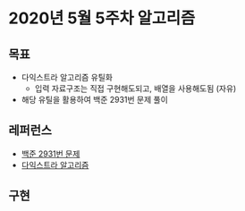 # 2020년 5월 5주차 알고리즘

## 목표

- 다익스트라 알고리즘 유틸화
    - 입력 자료구조는 직접 구현해도되고, 배열을 사용해도됨 (자유)
- 해당 유틸을 활용하여 백준 2931번 문제 풀이
    
## 레퍼런스

- [백준 2931번 문제](https://www.acmicpc.net/problem/2931)
- [다익스트라 알고리즘](https://www.geeksforgeeks.org/dijkstras-shortest-path-algorithm-greedy-algo-7/)

## 구현
